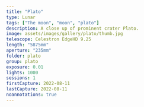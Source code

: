 ```yaml
---
title: "Plato"
type: Lunar
tags: ["The moon", "moon", "plato"]
description: A close up of prominent crater Plato.
image: assets/images/gallery/plato/thumb.jpg
telescope: Celestron EdgeHD 9.25
length: "5875mm"
aperture: "235mm"
folder: plato
group: plato
exposure: 0.01
lights: 1000
sessions: 1
firstCapture: 2022-08-11 
lastCapture: 2022-08-11
noannotations: true
---
```

